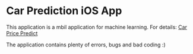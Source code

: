 # Car Prediction iOS App


This application is a mbil application for machine learning. For details: [Car Price Predict](https://github.com/SefaAkdeniz/Turkey-Used-Car-Data-Analysis-and-Machine-Learning-Price-Predict)



The application contains plenty of errors, bugs and bad coding :)


